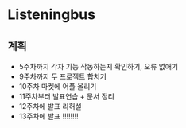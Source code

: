 # Listeningbus

## 계획
* 5주차까지 각자 기능 작동하는지 확인하기, 오류 없애기
* 9주차까지 두 프로젝트 합치기
* 10주차 마켓에 어플 올리기
* 11주차부터 발표연습 + 문서 정리
* 12주차에 발표 리허설
* 13주차에 발표 !!!!!!!!

